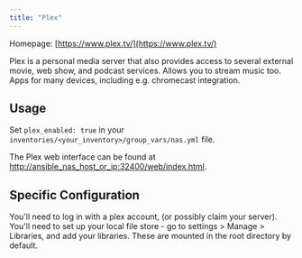 ```yaml
---
title: "Plex"
---
```


Homepage: [https://www.plex.tv/](https://www.plex.tv/)

Plex is a personal media server that also provides access to several external movie, web show, and podcast services. Allows you to stream music too. Apps for many devices, including e.g. chromecast integration.

## Usage

Set `plex_enabled: true` in your `inventories/<your_inventory>/group_vars/nas.yml` file.

The Plex web interface can be found at [http://ansible_nas_host_or_ip:32400/web/index.html](http://ansible_nas_host_or_ip:32400/web/index.html).

## Specific Configuration

You'll need to log in with a plex account, (or possibly claim your server).
You'll need to set up your local file store - go to settings > Manage > Libraries, and add your libraries. These are mounted in the root directory by default.
